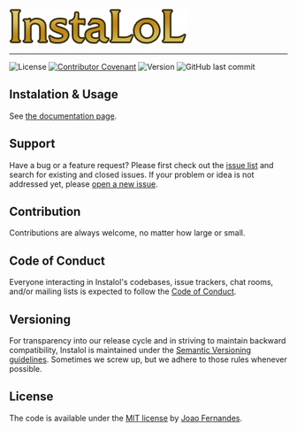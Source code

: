 ![Instalol](assets/instalol.png)

----

![License](https://img.shields.io/github/license/ojoaofernandes/instalol?color=%230bb791)
[![Contributor Covenant](https://img.shields.io/badge/Contributor%20Covenant-v2.0%20adopted-ff69b4.svg?color=%230bb791)](CODE_OF_CONDUCT.md)
![Version](https://img.shields.io/github/package-json/v/ojoaofernandes/instalol?color=%230bb791)
![GitHub last commit](https://img.shields.io/github/last-commit/ojoaofernandes/instalol?color=%230bb791)


## Instalation & Usage

See [the documentation page](docs/01-documentation.md).


## Support

Have a bug or a feature request? Please first check out the [issue list](
https://github.com/ojoaofernandes/instalol/issues) and search for existing and
closed issues. If your problem or idea is not addressed yet, please [open a new
issue](https://github.com/ojoaofernandes/instalol/issues/new/choose).


## Contribution

Contributions are always welcome, no matter how large or small.


## Code of Conduct

Everyone interacting in Instalol's codebases, issue trackers, chat rooms, and/or
mailing lists is expected to follow the [Code of Conduct](CODE_OF_CONDUCT.md).


## Versioning

For transparency into our release cycle and in striving to maintain backward
compatibility, Instalol is maintained under the [Semantic Versioning
guidelines](https://semver.org/). Sometimes we screw up, but we adhere to those
rules whenever possible.


## License

The code is available under the [MIT license](LICENSE.md) by [Joao Fernandes](
https://github.com/ojoaofernandes).
